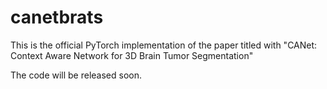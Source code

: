 # canetbrats
This is the official PyTorch implementation of the paper titled with "CANet: Context Aware Network for 3D Brain Tumor Segmentation"

The code will be released soon.
